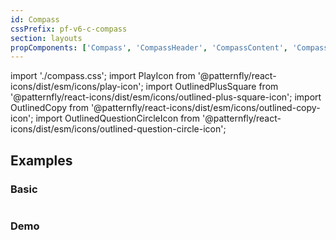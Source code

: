 ```yaml
---
id: Compass
cssPrefix: pf-v6-c-compass
section: layouts
propComponents: ['Compass', 'CompassHeader', 'CompassContent', 'CompassHero', 'CompassMainHeader', 'CompassSection']
---
```


import './compass.css';
import PlayIcon from '@patternfly/react-icons/dist/esm/icons/play-icon';
import OutlinedPlusSquare from '@patternfly/react-icons/dist/esm/icons/outlined-plus-square-icon';
import OutlinedCopy from '@patternfly/react-icons/dist/esm/icons/outlined-copy-icon';
import OutlinedQuestionCircleIcon from '@patternfly/react-icons/dist/esm/icons/outlined-question-circle-icon';

## Examples

### Basic

```ts file="CompassBasic.tsx"

```

### Demo

```ts isFullscreen file="CompassDemo.tsx"

```
